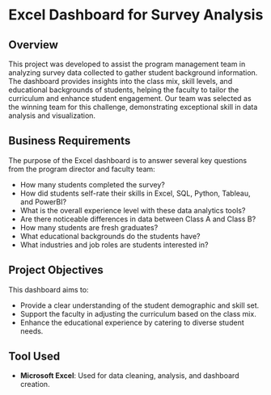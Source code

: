 # Excel Dashboard for Survey Analysis

## Overview
This project was developed to assist the program management team in analyzing survey data collected to gather student background information. The dashboard provides insights into the class mix, skill levels, and educational backgrounds of students, helping the faculty to tailor the curriculum and enhance student engagement. Our team was selected as the winning team for this challenge, demonstrating exceptional skill in data analysis and visualization.

## Business Requirements
The purpose of the Excel dashboard is to answer several key questions from the program director and faculty team:

- How many students completed the survey?
- How did students self-rate their skills in Excel, SQL, Python, Tableau, and PowerBI?
- What is the overall experience level with these data analytics tools?
- Are there noticeable differences in data between Class A and Class B?
- How many students are fresh graduates?
- What educational backgrounds do the students have?
- What industries and job roles are students interested in?

## Project Objectives
This dashboard aims to:
- Provide a clear understanding of the student demographic and skill set.
- Support the faculty in adjusting the curriculum based on the class mix.
- Enhance the educational experience by catering to diverse student needs.

## Tool Used
- **Microsoft Excel**: Used for data cleaning, analysis, and dashboard creation.
